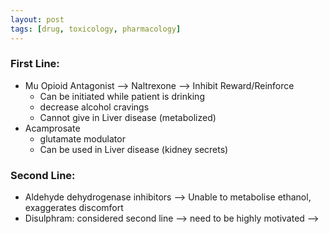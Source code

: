 ```yaml
---
layout: post
tags: [drug, toxicology, pharmacology]
---
```




### First Line: 

- Mu Opioid Antagonist --> Naltrexone --> Inhibit Reward/Reinforce 
    - Can be initiated while patient is drinking
    - decrease alcohol cravings
    - Cannot give in Liver disease (metabolized)
- Acamprosate
    - glutamate modulator
    - Can be used in Liver disease (kidney secrets)

### Second Line:

- Aldehyde dehydrogenase inhibitors --> Unable to metabolise ethanol, exaggerates discomfort
- Disulphram: considered second line --> need to be highly motivated -->




